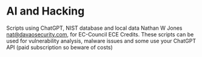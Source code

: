 # AI and Hacking
Scripts using ChatGPT, NIST database and local data Nathan W Jones nat@davaosecurity.com, for EC-Council ECE Credits. These scripts can be used for vulnerability analysis, malware issues and some use your ChatGPT API (paid subscription so beware of costs)
